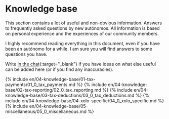 # Knowledge base

This section contains a lot of useful and non-obvious information. Answers to frequently asked questions by new
autónomos. All information is based on personal experience and the experiences of our community members.

I highly recommend reading everything in this document, even if you have been an autónomo for a while. I am sure you
will find answers to some questions you have.

Write [in the chat](https://bit.ly/it-autonomos-spain-eng){:target="_blank"} if you have ideas on what else useful can
be added here (or if you find any inaccuracies).

{% include en/04-knowledge-base/01-tax-payments/01_0_tax_payments.md %}
{% include en/04-knowledge-base/02-tax-reporting/02_0_tax_reporting.md %}
{% include en/04-knowledge-base/03-tax-deductions/03_0_tax_deductions.md %}
{% include en/04-knowledge-base/04-xolo-specific/04_0_xolo_specific.md %}
{% include en/04-knowledge-base/05-miscellaneous/05_0_miscellaneous.md %}
